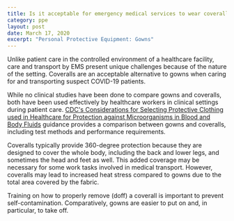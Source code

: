```yaml
---
title: Is it acceptable for emergency medical services to wear coveralls as an alternative to gowns when COVID-19 is suspected in a patient needing emergency transport?
category: ppe
layout: post
date: March 17, 2020
excerpt: "Personal Protective Equipment: Gowns"
---
```


Unlike patient care in the controlled environment of a healthcare facility, care and transport by EMS present unique challenges because of the nature of the setting. Coveralls are an acceptable alternative to gowns when caring for and transporting suspect COVID-19 patients.  

While no clinical studies have been done to compare gowns and coveralls, both have been used effectively by healthcare workers in clinical settings during patient care. [CDC's Considerations for Selecting Protective Clothing used in Healthcare for Protection against Microorganisms in Blood and Body Fluids](https://www.cdc.gov/niosh/npptl/topics/protectiveclothing/) guidance provides a comparison between gowns and coveralls, including test methods and performance requirements. 

Coveralls typically provide 360-degree protection because they are designed to cover the whole body, including the back and lower legs, and sometimes the head and feet as well.  This added coverage may be necessary for some work tasks involved in medical transport. However, coveralls may lead to increased heat stress compared to gowns due to the total area covered by the fabric. 

Training on how to properly remove (doff) a coverall is important to prevent self-contamination. Comparatively, gowns are easier to put on and, in particular, to take off.